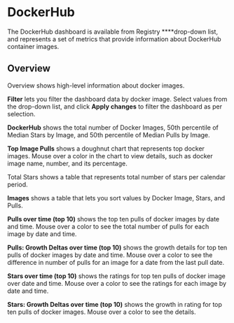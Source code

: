 # DockerHub

The DockerHub dashboard is available from Registry ****drop-down list, and represents a set of metrics that provide information about DockerHub container images.

## Overview <a id="DockerHub-DockerHub&gt;Overview"></a>

Overview shows high-level information about docker images.

**Filter** lets you filter the dashboard data by docker image. Select values from the drop-down list, and click **Apply changes** to filter the dashboard as per selection.

**DockerHub** shows the total number of Docker Images, 50th percentile of Median Stars by Image, and 50th percentile of Median Pulls by Image.

**Top Image Pulls** shows a doughnut chart that represents top docker images. Mouse over a color in the chart to view details, such as docker image name, number, and its percentage.

Total Stars shows a table that represents total number of stars per calendar period. 

**Images** shows a table that lets you sort values by Docker Image, Stars, and Pulls.

**Pulls over time \(top 10\)** shows the top ten pulls of docker images by date and time. Mouse over a color to see the total number of pulls for each image by date and time.

**Pulls: Growth Deltas over time \(top 10\)** shows the growth details for top ten pulls of docker images by date and time.  Mouse over a color to see the difference in number of pulls for an image for a date from the last pull date.

**Stars over time \(top 10\)** shows the ratings for top ten pulls of docker image over date and time. Mouse over a color to see the ratings for each image by date and time.

**Stars: Growth Deltas over time \(top 10\)** shows the growth in rating for top ten pulls of docker images. Mouse over a color to see the details.

